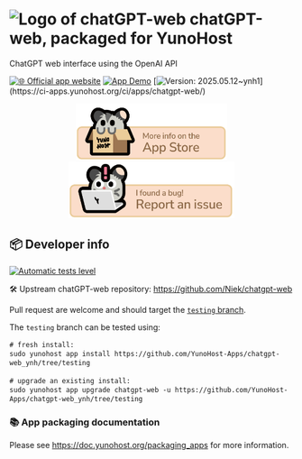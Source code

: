 <!--
N.B.: This README was automatically generated by <https://github.com/YunoHost/apps_tools/blob/main/readme_generator>
It shall NOT be edited by hand.
-->

<h1>
  <img src="https://raw.githubusercontent.com/YunoHost/apps/main/logos/chatgpt-web.png" width="32px" alt="Logo of chatGPT-web">
  chatGPT-web, packaged for YunoHost
</h1>

ChatGPT web interface using the OpenAI API

[![🌐 Official app website](https://img.shields.io/badge/Official_app_website-darkgreen?style=for-the-badge)](https://niek.github.io/chatgpt-web/)
[![App Demo](https://img.shields.io/badge/App_Demo-blue?style=for-the-badge)](https://niek.github.io/chatgpt-web/)
[![Version: 2025.05.12~ynh1](https://img.shields.io/badge/Version-2025.05.12~ynh1-rgba(0,150,0,1)?style=for-the-badge)](https://ci-apps.yunohost.org/ci/apps/chatgpt-web/)

<div align="center">
<a href="https://apps.yunohost.org/app/chatgpt-web"><img height="100px" src="https://github.com/YunoHost/yunohost-artwork/raw/refs/heads/main/badges/neopossum-badges/badge_more_info_on_the_appstore.svg"/></a>
<a href="https://github.com/YunoHost-Apps/chatgpt-web_ynh/issues"><img height="100px" src="https://github.com/YunoHost/yunohost-artwork/raw/refs/heads/main/badges/neopossum-badges/badge_report_an_issue.svg"/></a>
</div>

## 📦 Developer info

[![Automatic tests level](https://apps.yunohost.org/badge/cilevel/chatgpt-web)](https://ci-apps.yunohost.org/ci/apps/chatgpt-web/)

🛠️ Upstream chatGPT-web repository: <https://github.com/Niek/chatgpt-web>

Pull request are welcome and should target the [`testing` branch](https://github.com/YunoHost-Apps/chatgpt-web_ynh/tree/testing).

The `testing` branch can be tested using:
```
# fresh install:
sudo yunohost app install https://github.com/YunoHost-Apps/chatgpt-web_ynh/tree/testing

# upgrade an existing install:
sudo yunohost app upgrade chatgpt-web -u https://github.com/YunoHost-Apps/chatgpt-web_ynh/tree/testing
```

### 📚 App packaging documentation

Please see <https://doc.yunohost.org/packaging_apps> for more information.